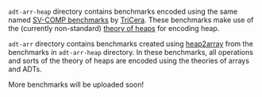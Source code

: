 `adt-arr-heap` directory contains benchmarks encoded using the same named [SV-COMP benchmarks](https://gitlab.com/sosy-lab/benchmarking/sv-benchmarks) by [TriCera](https://github.com/uuverifiers/tricera). These benchmarks make use of the (currently non-standard) [theory of heaps](https://arxiv.org/abs/2104.04224) for encoding heap.

`adt-arr` directory contains benchmarks created using [heap2array](https://github.com/zafer-esen/heap2array) from the benchmarks in `adt-arr-heap` directory. In these benchmarks, all operations and sorts of the theory of heaps are encoded using the theories of arrays and ADTs.

More benchmarks will be uploaded soon!
